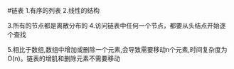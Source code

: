 #链表
1.有序的列表
2.线性的结构

3.所有的节点都是离散分布的
4.访问链表中任何一个节点，都要从头结点开始逐个查找

5.相比于数组,数组中增加或删除一个元素,会导致需要移动n个元素,时间复杂度为O(n)。链表的增肌和删除元素不需要移动